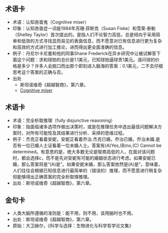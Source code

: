 ## 术语卡
- 术语：认知吝啬鬼（Cognitive miser）
- 印象：认知吝啬症一词是1984年苏珊·菲斯克（Susan Fiske）和雪莱·泰勒（Shelley Taylor）首次提出的。是指人们不论智力高低，总是倾向于采用简单和低效的方式寻找显而易见的表面信息，而不愿意对已有信息进行更为复杂和高效的方式进行加工推论，进而得出更全面准确的信息。
- 例子：丹尼尔卡尼曼和他的同事Shane Frederick在异乡研究中让被试解答下面这个问题：求和球拍的总价是1.1美元，已知球拍逼球贵1美元。请问球的价格是多少？许多人会脱口而出那个即刻进入脑海的答案：0.1美元，二不去仔细思考这个答案的正确与否。
- 出处
    + 斯坦诺维奇《超越智商》，第六章。
    + [Cognitive miser](https://en.wikipedia.org/wiki/Cognitive_miser)


## 术语卡
- 术语：完全析取推理（fully disjunctive reasoning）
- 印象：指面临诸多选项作做出决策时，或是在推理任务中选出最佳问题解决方案时，对所有可能性及其结果进行分析、采择的思维过程。
- 例子：杰克正看着安妮，安妮正看着乔治.杰克已婚，乔治已婚，乔治未婚.是否有一位已婚人士证看着一位未婚人士。答案有(A)Yes,(B)no,(C) Cannot be determined。有意思的是，绝大多数无论是智商高低的人，在面对该问题时，都会选择c，而不是先对安妮有可能的婚姻状态进行考虑。如果安妮已婚，那么答案将是“(A)是”。如果安妮未婚，那么答案依然是(A)是”。意味着，人们往往会根据已知信息进行最简单的（错误的）推理，而不愿意进行稍复杂但能够得出正确答案的完全析取理推理。
- 出处：斯坦诺维奇《超越智商》，第六章。


## 金句卡

- 人类大脑所遵循的准则是：能不用，则不用，该用脑时也不用。
- 出处：斯坦诺维奇《超越智商》，第六章。
- 原始：大卫赫尔，《科学与选择：生物进化与科学哲学论文集》